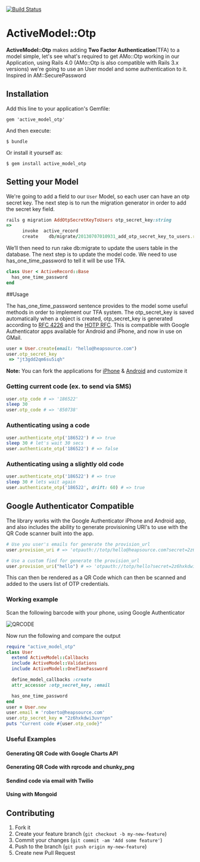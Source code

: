 [![Build Status](https://travis-ci.org/heapsource/active_model_otp.png)](https://travis-ci.org/heapsource/active_model_otp)

# ActiveModel::Otp

**ActiveModel::Otp** makes adding **Two Factor Authentication**(TFA) to a model simple, let's see what's required to get AMo::Otp working in our Application, using Rails 4.0 (AMo::Otp is also compatible with Rails 3.x versions) we're going to use an User model and some authentication to it. Inspired in AM::SecurePassword

## Installation

Add this line to your application's Gemfile:

    gem 'active_model_otp'

And then execute:

    $ bundle

Or install it yourself as:

    $ gem install active_model_otp

## Setting your Model

We're going to add a field to our ``User`` Model, so each user can have an otp secret key. The next step is to run the migration generator in order to add the secret key field.

```ruby
rails g migration AddOtpSecretKeyToUsers otp_secret_key:string
=>
      invoke  active_record
      create    db/migrate/20130707010931_add_otp_secret_key_to_users.rb
```

We’ll then need to run rake db:migrate to update the users table in the database. The next step is to update the model code. We need to use has_one_time_password to tell it will be use TFA.

```ruby
class User < ActiveRecord::Base
  has_one_time_password
end
```


##Usage

The has_one_time_password sentence provides to the model some useful methods in order to implement our TFA system. 
The otp_secret_key is saved automatically when a object is created, otp_secret_key is generated according to [RFC 4226](http://tools.ietf.org/html/rfc4226) and the [HOTP RFC](http://tools.ietf.org/html/draft-mraihi-totp-timebased-00). This is compatible with Google Authenticator apps available for Android and iPhone, and now in use on GMail.

```ruby
user = User.create(email: "hello@heapsource.com")
user.otp_secret_key
 => "jt3gdd2qm6su5iqh" 
```

**Note:** You can fork the applications for [iPhone](https://github.com/heapsource/google-authenticator) & [Android](https://github.com/heapsource/google-authenticator.android) and customize it

### Getting current code (ex. to send via SMS)
```ruby
user.otp_code # => '186522'
sleep 30
user.otp_code # => '850738'
```

### Authenticating using a code

```ruby
user.authenticate_otp('186522') # => true
sleep 30 # let's wait 30 secs
user.authenticate_otp('186522') # => false
```

### Authenticating using a slightly old code

```ruby
user.authenticate_otp('186522') # => true
sleep 30 # lets wait again
user.authenticate_otp('186522', drift: 60) # => true
```

## Google Authenticator Compatible

The library works with the Google Authenticator iPhone and Android app, and also includes the ability to generate provisioning URI's to use with the QR Code scanner built into the app.

```ruby
# Use you user's emails for generate the provision_url
user.provision_uri # => 'otpauth://totp/hello@heapsource.com?secret=2z6hxkdwi3uvrnpn'

# Use a custom fied for generate the provision_url
user.provision_uri("hello") # => 'otpauth://totp/hello?secret=2z6hxkdwi3uvrnpn'
```

This can then be rendered as a QR Code which can then be scanned and added to the users list of OTP credentials.

### Working example

Scan the following barcode with your phone, using Google Authenticator

![QRCODE](http://qrfree.kaywa.com/?l=1&s=8&d=otpauth%3A%2F%2Ftotp%2Froberto%40heapsource.com%3Fsecret%3D2z6hxkdwi3uvrnpn)

Now run the following and compare the output

```ruby
require "active_model_otp"
class User
  extend ActiveModel::Callbacks
  include ActiveModel::Validations
  include ActiveModel::OneTimePassword

  define_model_callbacks :create
  attr_accessor :otp_secret_key, :email

  has_one_time_password
end
user = User.new
user.email = 'roberto@heapsource.com'
user.otp_secret_key = "2z6hxkdwi3uvrnpn"
puts "Current code #{user.otp_code}"
```

### Useful Examples

#### Generating QR Code with Google Charts API

#### Generating QR Code with rqrcode and chunky_png

#### Sendind code via email with Twilio

#### Using with Mongoid

## Contributing

1. Fork it
2. Create your feature branch (`git checkout -b my-new-feature`)
3. Commit your changes (`git commit -am 'Add some feature'`)
4. Push to the branch (`git push origin my-new-feature`)
5. Create new Pull Request
